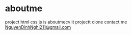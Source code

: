 # aboutme
project html css js is aboutmecv
it projectt clone 
contact me NguyenDinhNghi211@gmail.com
